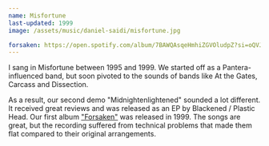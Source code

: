 ```yaml
---
name: Misfortune
last-updated: 1999
image: /assets/music/daniel-saidi/misfortune.jpg

forsaken: https://open.spotify.com/album/7BAWQAsqeHmhiZGVOludpZ?si=oQVJt2AuQ5GZC0zyh5FXOA
---
```


I sang in Misfortune between 1995 and 1999. We started off as a Pantera-influenced band, but soon pivoted to the sounds of bands like At the Gates, Carcass and Dissection.

As a result, our second demo "Midnightenlightened" sounded a lot different. It received great reviews and was released as an EP by Blackened / Plastic Head. Our first album ["Forsaken"]({{page.forsaken}}) was released in 1999. The songs are great, but the recording suffered from technical problems that made them flat compared to their original arrangements.